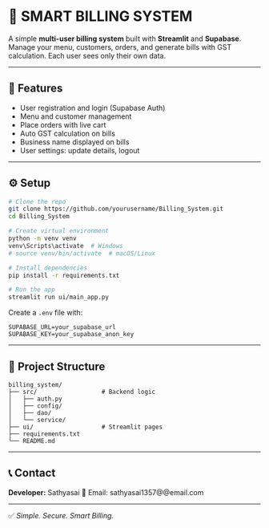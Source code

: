 # 💼 SMART BILLING SYSTEM

A simple **multi-user billing system** built with **Streamlit** and **Supabase**.  
Manage your menu, customers, orders, and generate bills with GST calculation. Each user sees only their own data.

---

## 🚀 Features

- User registration and login (Supabase Auth)  
- Menu and customer management  
- Place orders with live cart  
- Auto GST calculation on bills  
- Business name displayed on bills  
- User settings: update details, logout  

---

## ⚙️ Setup

```bash
# Clone the repo
git clone https://github.com/yourusername/Billing_System.git
cd Billing_System

# Create virtual environment
python -m venv venv
venv\Scripts\activate  # Windows
# source venv/bin/activate  # macOS/Linux

# Install dependencies
pip install -r requirements.txt

# Run the app
streamlit run ui/main_app.py
```

Create a `.env` file with:

```
SUPABASE_URL=your_supabase_url
SUPABASE_KEY=your_supabase_anon_key
```

---

## 📁 Project Structure

```
billing_system/
├── src/                  # Backend logic
│   ├── auth.py
│   ├── config/
│   ├── dao/
│   └── service/
├── ui/                   # Streamlit pages
├── requirements.txt
└── README.md
```

---

## 📞 Contact

**Developer:** Sathyasai
📧 Email: sathyasai1357@@email.com  


---

✅ *Simple. Secure. Smart Billing.*
